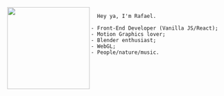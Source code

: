<img align="left" height="190" src="https://w.wallhaven.cc/full/yj/wallhaven-yjdl2k.png"/>
    
      Hey ya, I'm Rafael.
        
    - Front-End Developer (Vanilla JS/React);
    - Motion Graphics lover;
    - Blender enthusiast;
    - WebGL;
    - People/nature/music.
